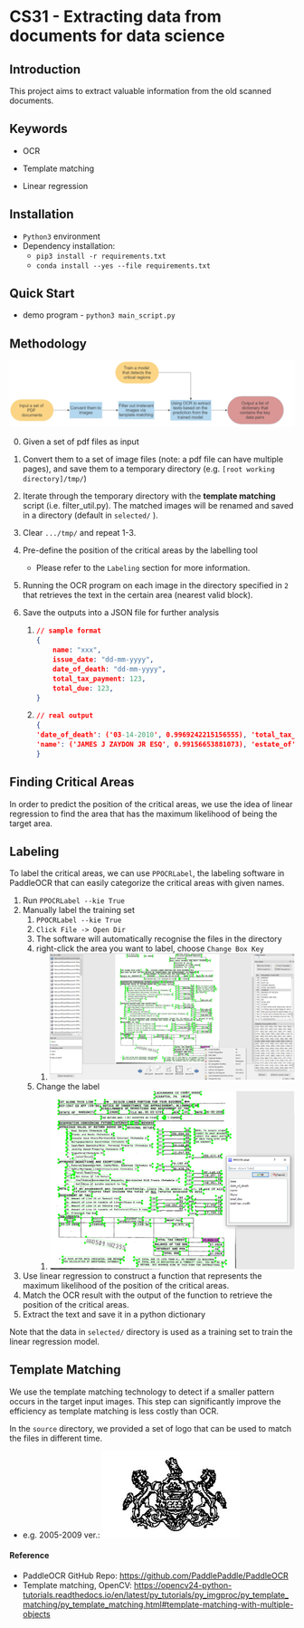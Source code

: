 # CS31 - Extracting  data from documents for data science

## Introduction

This project aims to extract valuable information from the old scanned documents. 

## Keywords

- OCR

- Template matching
- Linear regression 

## Installation

- `Python3` environment
- Dependency installation: 
  - `pip3 install -r requirements.txt`
  - `conda install --yes --file requirements.txt`

## Quick Start

- demo program - `python3 main_script.py`

## Methodology

![flow](screenshots/flow.png)

0. Given a set of pdf files as input

1. Convert them to a set of image files (note: a pdf file can have multiple pages), and save them to a temporary directory (e.g. `[root working directory]/tmp/`)

2. Iterate through the temporary directory with the **template matching** script (i.e. filter_util.py). The matched images will be renamed and saved in a directory (default in  `selected/` ).

3. Clear `.../tmp/` and repeat 1-3.

4. Pre-define the position of the critical areas by the labelling tool

   - Please refer to the `Labeling` section for more information.

5. Running the OCR program on each image in the directory specified in `2` that retrieves the text in the certain area (nearest valid block).

6. Save the outputs into a JSON file for further analysis

   1. ```json
      // sample format
      {
          name: "xxx",
          issue_date: "dd-mm-yyyy",
          date_of_death: "dd-mm-yyyy",
          total_tax_payment: 123,
          total_due: 123,
      }
      ```

   2. ```json
      // real output
      {
      'date_of_death': ('03-14-2010', 0.9969242215156555), 'total_tax_payment': ('6.036.00', 0.9693364500999451), 'total_due': ('.00', 0.9907954335212708),
      'name': ('JAMES J ZAYDON JR ESQ', 0.99156653881073), 'estate_of': ('REV-1547 EX AFP (12-09)', 0.9862002730369568)
      }  
      ```

## Finding Critical Areas

In order to predict the position of the critical areas, we use the idea of linear regression to find the area that has the maximum likelihood of being the target area. 

## Labeling

To label the critical areas, we can use `PPOCRLabel`, the labeling software in PaddleOCR that can easily categorize the critical areas with given names.

1. Run  `PPOCRLabel --kie True`
2. Manually label the training set
   1. `PPOCRLabel --kie True`
   2. `Click File -> Open Dir`
   3. The software will automatically recognise the files in the directory
   4. right-click the area you want to label, choose `Change Box Key`
      1. ![step 4](screenshots/step4.png)
   5. Change the label
      1. ![step 5](screenshots/step5.png)
3. Use linear regression to construct a function that represents the maximum likelihood of the position of the critical areas.
4. Match the OCR result with the output of the function to retrieve the position of the critical areas.
5. Extract the text and save it in a python dictionary

Note that the data in `selected/` directory is used as a training set to train the linear regression model.

## Template Matching

We use the template matching technology to detect if a smaller pattern occurs in the target input images. This step can significantly improve the efficiency as template matching is less costly than OCR.

In the `source` directory, we provided a set of logo that can be used to match the files in different time.

- e.g. 2005-2009 ver.: ![2005](source/logo_2005.png)

#### Reference

- PaddleOCR GitHub Repo: https://github.com/PaddlePaddle/PaddleOCR
- Template matching, OpenCV: https://opencv24-python-tutorials.readthedocs.io/en/latest/py_tutorials/py_imgproc/py_template_matching/py_template_matching.html#template-matching-with-multiple-objects



